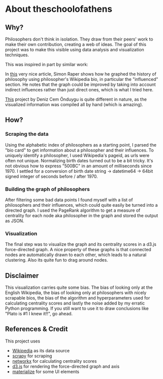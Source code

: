 # About theschoolofathens

## Why?
Philosophers don't think in isolation. They draw from their peers' work to make their own contribution, creating a web of ideas. The goal of this project was to make this visible using data analysis and visualization techniques.



This was inspired in part by similar work:



In [this](http://coppelia.io/2012/06/graphing-the-history-of-philosophy/) very nice article,
Simon Raper shows how he graphed the history of philosophy using philosopher's Wikipedia bio, in particular the "influenced" section.
He notes that the graph could be improved by taking into account indirect influences rather than just direct ones, which is what I tried here.  




[This](https://www.denizcemonduygu.com/philo/browse/) project by Deniz Cem Önduygu is quite different in nature,
as the visualized information was compiled all by hand (which is amazing).

## How?

### Scraping the data
Using the alphabetic index of philosophers as a starting point,
I parsed the "bio card" to get information about a philosopher and their influences.
To uniquely identify a philosopher, I used Wikipedia's pageid, as urls were often not unique.
Normalizing birth dates turned out to be a bit tricky.
It's not obvious how to express "500BC" in an amount of milliseconds since 1970. I settled for a conversion of
birth date string -> datetime64 -> 64bit signed integer of seconds before / after 1970.

### Building the graph of philosophers</h3>
After filtering some bad data points I found myself with a list of philosophers and their influences,
which could quite easily be turned into a directed graph.
I used the PageRank algorithm to get a measure of centrality for each node aka philosopher in the graph and stored the output as JSON.

### Visualization
The final step was to visualize the graph and its centrality scores in a d3.js force-directed graph.
A nice property of these graphs is that connected nodes are automatically drawn to each other, which leads to a natural clustering. Also its quite fun to drag around nodes.

## Disclaimer
This visualization carries quite some bias. The bias of looking only at the English Wikipedia,
the bias of looking only at philosophers with nicely scrapable bios,
the bias of the algorithm and hyperparameters used for calculating centrality scores
and lastly the noise added by my erratic Python programming.
If you still want to use it to draw conclusions like "Plato is #1 I knew it!!", go ahead.    

## References & Credit
This project uses
* [Wikipedia](https://www.wikipedia.org/) as its data source</li>
* [scrapy](https://scrapy.org/) for scraping</li>
* [networkx](https://networkx.github.io/) for calculating centrality scores</li>
* [d3.js](https://d3js.org/) for rendering the force-directed graph and axis</li>
* [materialize](https://materializecss.com/) for some UI elements</li>